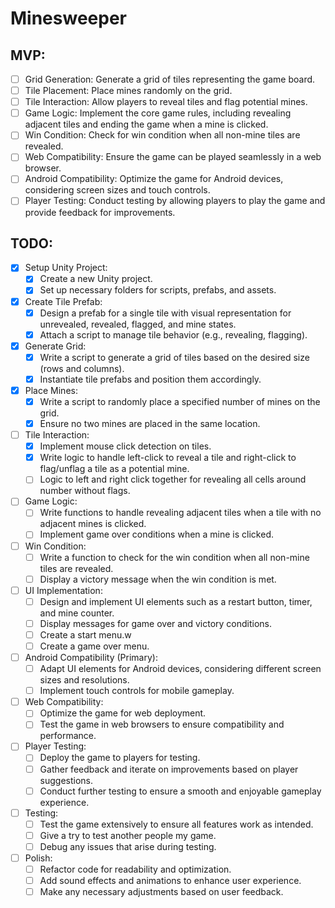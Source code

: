 # Minesweeper

## MVP:

- [ ] Grid Generation: Generate a grid of tiles representing the game board.
- [ ] Tile Placement: Place mines randomly on the grid.
- [ ] Tile Interaction: Allow players to reveal tiles and flag potential mines.
- [ ] Game Logic: Implement the core game rules, including revealing adjacent tiles and ending the game when a mine is clicked.
- [ ] Win Condition: Check for win condition when all non-mine tiles are revealed.
- [ ] Web Compatibility: Ensure the game can be played seamlessly in a web browser.
- [ ] Android Compatibility: Optimize the game for Android devices, considering screen sizes and touch controls.
- [ ] Player Testing: Conduct testing by allowing players to play the game and provide feedback for improvements.

## TODO:

- [X] Setup Unity Project:
   - [X] Create a new Unity project.
   - [X] Set up necessary folders for scripts, prefabs, and assets.
- [X] Create Tile Prefab:
   - [X] Design a prefab for a single tile with visual representation for unrevealed, revealed, flagged, and mine states.
   - [X] Attach a script to manage tile behavior (e.g., revealing, flagging).
- [X] Generate Grid:
   - [X] Write a script to generate a grid of tiles based on the desired size (rows and columns).
   - [X] Instantiate tile prefabs and position them accordingly.
- [X] Place Mines:
   - [X] Write a script to randomly place a specified number of mines on the grid.
   - [X] Ensure no two mines are placed in the same location.
- [ ] Tile Interaction:
   - [X] Implement mouse click detection on tiles.
   - [X] Write logic to handle left-click to reveal a tile and right-click to flag/unflag a tile as a potential mine.
   - [ ] Logic to left and right click together for revealing all cells around number without flags.
- [ ] Game Logic:
   - [ ] Write functions to handle revealing adjacent tiles when a tile with no adjacent mines is clicked.
   - [ ] Implement game over conditions when a mine is clicked.
- [ ] Win Condition:
   - [ ] Write a function to check for the win condition when all non-mine tiles are revealed.
   - [ ] Display a victory message when the win condition is met.
- [ ] UI Implementation:
   - [ ] Design and implement UI elements such as a restart button, timer, and mine counter.
   - [ ] Display messages for game over and victory conditions.
   - [ ] Create a start menu.w
   - [ ] Create a game over menu.
- [ ] Android Compatibility (Primary):
   - [ ] Adapt UI elements for Android devices, considering different screen sizes and resolutions.
   - [ ] Implement touch controls for mobile gameplay.
- [ ] Web Compatibility:
   - [ ] Optimize the game for web deployment.
   - [ ] Test the game in web browsers to ensure compatibility and performance.
- [ ] Player Testing:
    - [ ] Deploy the game to players for testing.
    - [ ] Gather feedback and iterate on improvements based on player suggestions.
    - [ ] Conduct further testing to ensure a smooth and enjoyable gameplay experience.
- [ ] Testing:
   - [ ] Test the game extensively to ensure all features work as intended.
   - [ ] Give a try to test another people my game.
   - [ ] Debug any issues that arise during testing.
- [ ] Polish:
    - [ ] Refactor code for readability and optimization.
    - [ ] Add sound effects and animations to enhance user experience.
    - [ ] Make any necessary adjustments based on user feedback.
